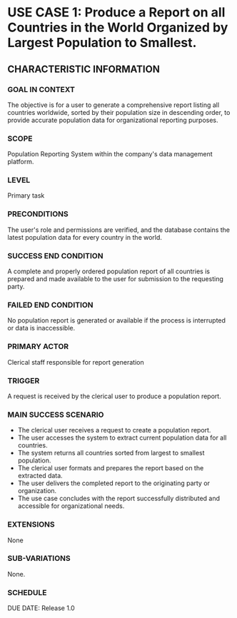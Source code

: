 # USE CASE 1: Produce a Report on all Countries in the World Organized by Largest Population to Smallest.

## CHARACTERISTIC INFORMATION

### GOAL IN CONTEXT

The objective is for a user to generate a comprehensive report listing all countries worldwide, sorted by their population size in descending order, to provide accurate population data for organizational reporting purposes.

### SCOPE

Population Reporting System within the company's data management platform.

### LEVEL

Primary task

### PRECONDITIONS

The user's role and permissions are verified, and the database contains the latest population data for every country in the world.

### SUCCESS END CONDITION

A complete and properly ordered population report of all countries is prepared and made available to the user for submission to the requesting party.

### FAILED END CONDITION

No population report is generated or available if the process is interrupted or data is inaccessible.

### PRIMARY ACTOR

Clerical staff responsible for report generation

### TRIGGER

A request is received by the clerical user to produce a population report.

### MAIN SUCCESS SCENARIO

- The clerical user receives a request to create a population report.
- The user accesses the system to extract current population data for all countries.
- The system returns all countries sorted from largest to smallest population.
- The clerical user formats and prepares the report based on the extracted data.
- The user delivers the completed report to the originating party or organization.
- The use case concludes with the report successfully distributed and accessible for organizational needs.

### EXTENSIONS

None

### SUB-VARIATIONS

None.

### SCHEDULE

DUE DATE: Release 1.0